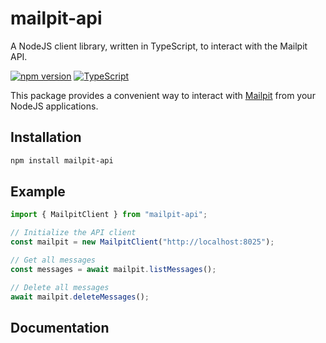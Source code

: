 # mailpit-api

A NodeJS client library, written in TypeScript, to interact with the Mailpit API.

[![npm version](https://img.shields.io/npm/v/mailpit-api.svg)](https://www.npmjs.com/package/mailpit-api)
[![TypeScript](https://img.shields.io/badge/TypeScript-Ready-blue.svg)](https://www.typescriptlang.org/)

This package provides a convenient way to interact with [Mailpit](https://github.com/axllent/mailpit) from your NodeJS applications.

## Installation

```bash
npm install mailpit-api
```

## Example

```typescript
import { MailpitClient } from "mailpit-api";

// Initialize the API client
const mailpit = new MailpitClient("http://localhost:8025");

// Get all messages
const messages = await mailpit.listMessages();

// Delete all messages
await mailpit.deleteMessages();
```

## Documentation
